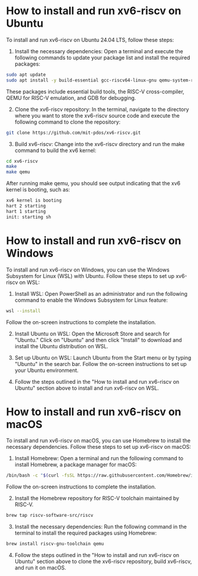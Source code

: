 
# How to install and run xv6-riscv on Ubuntu

To install and run xv6-riscv on Ubuntu 24.04 LTS, follow these steps:

1. Install the necessary dependencies: Open a terminal and execute the following commands to update your package list and install the required packages:
```bash
sudo apt update
sudo apt install -y build-essential gcc-riscv64-linux-gnu qemu-system-riscv64 gdb-multiarch
```
These packages include essential build tools, the RISC-V cross-compiler, QEMU for RISC-V emulation, and GDB for debugging.

2. Clone the xv6-riscv repository: In the terminal, navigate to the directory where you want to store the xv6-riscv source code and execute the following command to clone the repository:
```bash
git clone https://github.com/mit-pdos/xv6-riscv.git
```
3. Build xv6-riscv: Change into the xv6-riscv directory and run the make command to build the xv6 kernel:
```bash
cd xv6-riscv
make
make qemu
```
After running make qemu, you should see output indicating that the xv6 kernel is booting, such as:
```bash
xv6 kernel is booting
hart 2 starting
hart 1 starting
init: starting sh
```

# How to install and run xv6-riscv on Windows

To install and run xv6-riscv on Windows, you can use the Windows Subsystem for Linux (WSL) with Ubuntu. Follow these steps to set up xv6-riscv on WSL:

1. Install WSL: Open PowerShell as an administrator and run the following command to enable the Windows Subsystem for Linux feature:
```bash
wsl --install
```
Follow the on-screen instructions to complete the installation.

2. Install Ubuntu on WSL: Open the Microsoft Store and search for "Ubuntu." Click on "Ubuntu" and then click "Install" to download and install the Ubuntu distribution on WSL.

3. Set up Ubuntu on WSL: Launch Ubuntu from the Start menu or by typing "Ubuntu" in the search bar. Follow the on-screen instructions to set up your Ubuntu environment.

4. Follow the steps outlined in the "How to install and run xv6-riscv on Ubuntu" section above to install and run xv6-riscv on WSL.

# How to install and run xv6-riscv on macOS

To install and run xv6-riscv on macOS, you can use Homebrew to install the necessary dependencies. Follow these steps to set up xv6-riscv on macOS:

1. Install Homebrew: Open a terminal and run the following command to install Homebrew, a package manager for macOS:
```bash
/bin/bash -c "$(curl -fsSL https://raw.githubusercontent.com/Homebrew/install/HEAD/install.sh)"
```
Follow the on-screen instructions to complete the installation.

2. Install the Homebrew repository for RISC-V toolchain maintained by RISC-V.
```bash
brew tap riscv-software-src/riscv
```

3. Install the necessary dependencies: Run the following command in the terminal to install the required packages using Homebrew:
```bash
brew install riscv-gnu-toolchain qemu
```

4. Follow the steps outlined in the "How to install and run xv6-riscv on Ubuntu" section above to clone the xv6-riscv repository, build xv6-riscv, and run it on macOS.